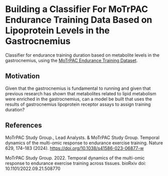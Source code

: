 # Building a Classifier For MoTrPAC Endurance Training Data Based on Lipoprotein Levels in the Gastrocnemius
Classifier for endurance training duration based on metabolite levels in the gastrocnemius, using the [MoTrPAC Endurance Training Dataset](https://github.com/MoTrPAC/MotrpacRatTraining6moData?tab=readme-ov-file). 

## Motivation
Given that the gastrocnemius is fundamental to running and given that previous research has shown that metabolites related to lipid metabolism were enriched in the gastrocnemius, can a model be built that uses the results of gastrocnemius lipoprotein receptor assays to assign training duration?

## References
MoTrPAC Study Group., Lead Analysts. & MoTrPAC Study Group. Temporal dynamics of the multi-omic response to endurance exercise training. Nature 629, 174–183 (2024). https://doi.org/10.1038/s41586-023-06877-w

MoTrPAC Study Group. 2022. Temporal dynamics of the multi-omic response to endurance exercise training across tissues. bioRxiv doi: 10.1101/2022.09.21.508770

